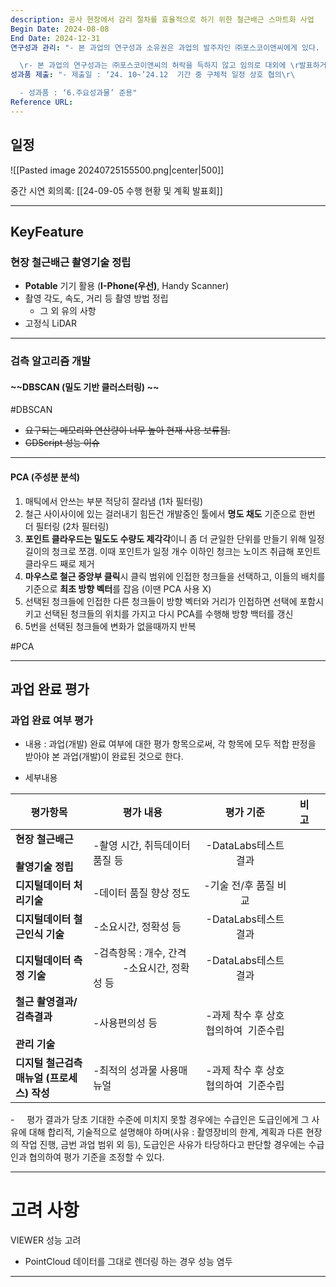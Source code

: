 ```yaml
---
description: 공사 현장에서 감리 절차를 효율적으로 하기 위한 철근배근 스마트화 사업
Begin Date: 2024-08-08
End Date: 2024-12-31
연구성과 관리: "- 본 과업의 연구성과 소유권은 과업의 발주자인 ㈜포스코이앤씨에게 있다.

  \r- 본 과업의 연구성과는 ㈜포스코이앤씨의 허락을 득하지 않고 임의로 대외에 \r발표하거나 제3자 에게 제공할 수 없다."
성과품 제출: "- 제출일 : ‘24. 10~’24.12  기간 중 구체적 일정 상호 협의\r\ 

  - 성과품 : ‘6.주요성과물’ 준용"
Reference URL:
---
```

## 일정 

![[Pasted image 20240725155500.png|center|500]]


중간 시연 회의록: [[24-09-05 수행 현황 및 계획 발표회]]
 
---
## KeyFeature

### 현장 철근배근 촬영기술 정립

- **Potable** 기기 활용 (**I-Phone(우선)**, Handy Scanner)
- 촬영 각도, 속도, 거리 등 촬영 방법 정립
	- 그 외 유의 사항 
- 고정식 LiDAR

---

### 검측 알고리즘 개발 
#### ~~**DBSCAN** (밀도 기반 클러스터링) ~~
 #DBSCAN
- ~~요구되는 메모리와 연산량이 너무 높아 현재 사용 보류됨.~~
- ~~GDScript 성능 이슈~~

---

####  **PCA** (주성분 분석) 

1. 매틱에서 안쓰는 부분 적당히 잘라냄 (1차 필터링)
2. 철근 사이사이에 있는 걸러내기 힘든건 개발중인 툴에서 **명도 채도** 기준으로 한번 더 필터링 (2차 필터링)
3. **포인트 클라우드는 밀도도 수량도 제각각**이니 좀 더 균일한 단위를 만들기 위해 일정 길이의 청크로 쪼갬. 이때 포인트가 일정 개수 이하인 청크는 노이즈 취급해 포인트클라우드 째로 제거
4. **마우스로 철근 중앙부 클릭**시 클릭 범위에 인접한 청크들을 선택하고, 이들의 배치를 기준으로 **최초 방향 벡터**를 잡음 (이땐 PCA 사용 X)
5. 선택된 청크들에 인접한 다른 청크들이 방향 벡터와 거리가 인접하면 선택에 포함시키고 선택된 청크들의 위치를 가지고 다시 PCA를 수행해 방향 백터를 갱신
6. 5번을 선택된 청크들에 변화가 없을때까지 반복

#PCA

---

## 과업 완료 평가 

### **과업 완료 여부 평가**

- 내용 : 과업(개발) 완료 여부에 대한 평가 항목으로써, 각 항목에 모두 적합 판정을 받아야 본 과업(개발)이 완료된 것으로 한다.

- 세부내용

| **평가항목**                                   | **평가 내용**                              |       **평가 기준**        | 비고  |     |
| ------------------------------------------ | -------------------------------------- | :--------------------: | --- | --- |
| **현장 철근배근**<br><br>**촬영기술 정립**             | -촬영 시간, 취득데이터 품질 등                     |    -DataLabs테스트 결과     |     |     |
| **디지털데이터 처리기술**                            | -데이터 품질 향상 정도                          |     -기술 전/후 품질 비교      |     |     |
| **디지털데이터 철근인식 기술**                         | -소요시간, 정확성 등                           |    -DataLabs테스트 결과     |     |     |
| **디지털데이터 측정 기술**                           | -검측항목 : 개수, 간격            -소요시간, 정확성 등 |    -DataLabs테스트 결과     |     |     |
| **철근 촬영결과/검측결과**<br><br>**관리 기술**          | -사용편의성 등                               | -과제 착수 후 상호 협의하여  기준수립 |     |     |
| **디지털 철근검측** **매뉴얼 (****프로세스****)** **작성** | -최적의 성과물 사용매뉴얼                         | -과제 착수 후 상호 협의하여  기준수립 |     |     |

-     평가 결과가 당초 기대한 수준에 미치지 못할 경우에는 수급인은 도급인에게 그 사유에 대해 합리적, 기술적으로 설명해야 하며(사유 : 촬영장비의 한계, 계획과 다른 현장의 작업 진행, 금번 과업 범위 외 등), 도급인은 사유가 타당하다고 판단할 경우에는 수급인과 협의하여 평가 기준을 조정할 수 있다.

---

# 고려 사항


VIEWER 성능 고려
- PointCloud 데이터를 그대로 렌더링 하는 경우 성능 염두

---